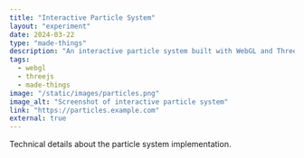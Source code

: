 ```yaml
---
title: "Interactive Particle System"
layout: "experiment"
date: 2024-03-22
type: "made-things"
description: "An interactive particle system built with WebGL and Three.js that responds to user input."
tags: 
  - webgl
  - threejs
  - made-things
image: "/static/images/particles.png"
image_alt: "Screenshot of interactive particle system"
link: "https://particles.example.com"
external: true
---
```


Technical details about the particle system implementation. 